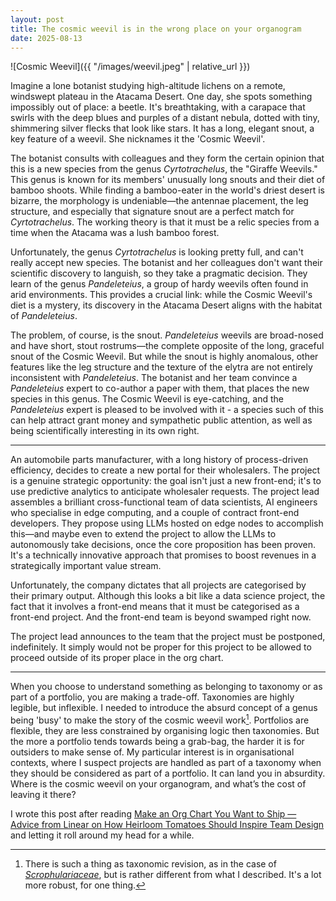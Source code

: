 ```yaml
---
layout: post
title: The cosmic weevil is in the wrong place on your organogram
date: 2025-08-13
---
```

![Cosmic Weevil]({{ "/images/weevil.jpeg" | relative_url }})

Imagine a lone botanist studying high-altitude lichens on a remote, windswept plateau in the Atacama Desert. One day, she spots something impossibly out of place: a beetle. It's breathtaking, with a carapace that swirls with the deep blues and purples of a distant nebula, dotted with tiny, shimmering silver flecks that look like stars. It has a long, elegant snout, a key feature of a weevil. She nicknames it the 'Cosmic Weevil'.

The botanist consults with colleagues and they form the certain opinion that this is a new species from the genus _Cyrtotrachelus_, the "Giraffe Weevils." This genus is known for its members' unusually long snouts and their diet of bamboo shoots. While finding a bamboo-eater in the world's driest desert is bizarre, the morphology is undeniable—the antennae placement, the leg structure, and especially that signature snout are a perfect match for _Cyrtotrachelus_. The working theory is that it must be a relic species from a time when the Atacama was a lush bamboo forest.

Unfortunately, the genus _Cyrtotrachelus_ is looking pretty full, and can't really accept new species. The botanist and her colleagues don't want their scientific discovery to languish, so they take a pragmatic decision. They learn of the genus _Pandeleteius_, a group of hardy weevils often found in arid environments. This provides a crucial link: while the Cosmic Weevil's diet is a mystery, its discovery in the Atacama Desert aligns with the habitat of _Pandeleteius_.

The problem, of course, is the snout. _Pandeleteius_ weevils are broad-nosed and have short, stout rostrums—the complete opposite of the long, graceful snout of the Cosmic Weevil. But while the snout is highly anomalous, other features like the leg structure and the texture of the elytra are not entirely inconsistent with _Pandeleteius_. The botanist and her team convince a _Pandeleteius_ expert to co-author a paper with them, that places the new species in this genus. The Cosmic Weevil is eye-catching, and the _Pandeleteius_ expert is pleased to be involved with it - a species such of this can help attract grant money and sympathetic public attention, as well as being scientifically interesting in its own right.

***

An automobile parts manufacturer, with a long history of process-driven efficiency, decides to create a new portal for their wholesalers. The project is a genuine strategic opportunity: the goal isn't just a new front-end; it's to use predictive analytics to anticipate wholesaler requests. The project lead assembles a brilliant cross-functional team of data scientists, AI engineers who specialise in edge computing, and a couple of contract front-end developers. They propose using LLMs hosted on edge nodes to accomplish this—and maybe even to extend the project to allow the LLMs to autonomously take decisions, once the core proposition has been proven. It's a technically innovative approach that promises to boost revenues in a strategically important value stream.

Unfortunately, the company dictates that all projects are categorised by their primary output. Although this looks a bit like a data science project, the fact that it involves a front-end means that it must be categorised as a front-end project. And the front-end team is beyond swamped right now.

The project lead announces to the team that the project must be postponed, indefinitely. It simply would not be proper for this project to be allowed to proceed outside of its proper place in the org chart.

***

When you choose to understand something as belonging to taxonomy or as part of a portfolio, you are making a trade-off. Taxonomies are highly legible, but inflexible. I needed to introduce the absurd concept of a genus being 'busy' to make the story of the cosmic weevil work[^1]. Portfolios are flexible, they are less constrained by organising logic then taxonomies. But the more a portfolio tends towards being a grab-bag, the harder it is for outsiders to make sense of. My particular interest is in organisational contexts, where I suspect projects are handled as part of a taxonomy when they should be considered as part of a portfolio. It can land you in absurdity. Where is the cosmic weevil on your organogram, and what’s the cost of leaving it there?

I wrote this post after reading [Make an Org Chart You Want to Ship — Advice from Linear on How Heirloom Tomatoes Should Inspire Team Design](https://review.firstround.com/make-an-org-chart-you-want-to-ship-advice-from-linear-on-how-heirloom-tomatoes-should-inspire-team-design/) and letting it roll around my head for a while.

[^1]: There is such a thing as taxonomic revision, as in the case of _[Scrophulariaceae](https://en.wikipedia.org/wiki/Scrophulariaceae)_, but is rather different from what I described. It's a lot more robust, for one thing.

